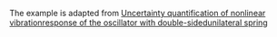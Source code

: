 The example is adapted from [Uncertainty quantification of nonlinear vibrationresponse of the oscillator with double-sidedunilateral spring](https://doi.org/10.1063/5.0175313)
